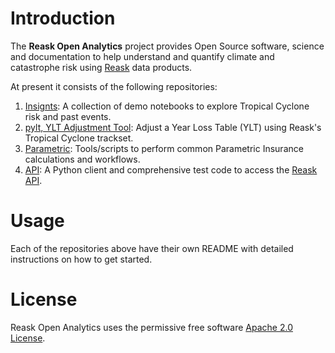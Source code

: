 
# Introduction

The **Reask Open Analytics** project provides Open Source software, science and documentation to help understand and quantify climate and catastrophe risk using [Reask](https://reask.earth) data products.

At present it consists of the following repositories:

1. [Insignts](https://github.com/reaskearth/api): A collection of demo notebooks to explore Tropical Cyclone risk and past events.
2. [pylt, YLT Adjustment Tool](https://github.com/reaskearth/pylt): Adjust a Year Loss Table (YLT) using Reask's Tropical Cyclone trackset.
3. [Parametric](https://github.com/reaskearth/parametric): Tools/scripts to perform common Parametric Insurance calculations and workflows.
4. [API](https://github.com/reaskearth/api): A Python client and comprehensive test code to access the [Reask API](https://api.reask.earth/v2/redoc).

# Usage

Each of the repositories above have their own README with detailed instructions on how to get started.

# License

Reask Open Analytics uses the permissive free software [Apache 2.0 License](https://github.com/reaskearth/.github/blob/main/LICENSE.md).
